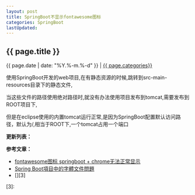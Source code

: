```yaml
---
layout: post
title: SpringBoot不显示fontawesome图标
categories: SpringBoot
lastUpdated:
---
```


## {{ page.title }}

{{ page.date | date: "%Y.%-m.%-d" }} | <a href="/archive#{{ page.categories }}">{{ page.categories}}</a>


使用SpringBoot开发的web项目,在有静态资源的时候,跳转到src-main-resources目录下的静态文件,

当这些文件的路径使用绝对路径时,就没有办法使用项目发布到tomcat,需要发布到ROOT项目下,

但是在eclipse使用的内置tomcat运行正常,是因为SpringBoot配置默认访问路径，默认为/,相当于ROOT下,一个tomcat占用一个端口



**更新列表：**



**参考文章：**

* [fontawesome图标 springboot + chrome无法正常显示][1]
* [Spring Boot項目中的字體文件問題][2]
* [][3]

[1]: https://www.zhihu.com/question/273588923
[2]: https://www.itread01.com/content/1534167530.html
[3]: 